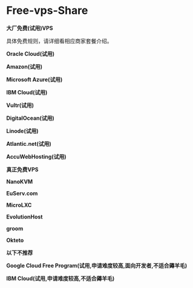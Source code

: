 # Free-vps-Share
__大厂免费(试用)VPS__

具体免费规则，请详细看相应商家套餐介绍。


__Oracle Cloud(试用)__

__Amazon(试用)__

__Microsoft Azure(试用)__

__IBM Cloud(试用)__

__Vultr(试用)__

__DigitalOcean(试用)__

__Linode(试用)__

__Atlantic.net(试用)__

__AccuWebHosting(试用)__

__真正免费VPS__

__NanoKVM__

__EuServ.com__

__MicroLXC__

__EvolutionHost__

__groom__

__Okteto__



__以下不推荐__



__Google Cloud Free Program(试用,申请难度较高,面向开发者,不适合薅羊毛)__




__IBM Cloud(试用,申请难度较高,不适合薅羊毛)__


